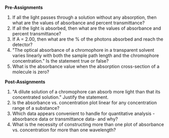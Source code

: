 **Pre-Assignments**

1. If all the light passes through a solution without any absorption, then what are the values of absorbance and percent transmittance?
2. If all the light is absorbed, then what are the values of absorbance and percent transmittance?
3. If A = 2.00, then what are the % of the photons absorbed and reach the detector?
4. "The optical absorbance of a chromophore in a transparent solvent varies linearly with both the sample path length and the chromophore concentration." Is the statement true or false?
5. What is the absorbance value when the absorption cross-section of a molecule is zero?

**Post-Assignments**

1. "A dilute solution of a chromophore can absorb more light than that its concentrated solution." Justify the statement.
2. Is the absorbance vs. concentration plot linear for any concentration range of a substance?
3. Which data appears convenient to handle for quantitative analysis - absorbance data or transmittance data- and why?
4. What is the necessity of constructing more than one plot of absorbance vs. concentration for more than one wavelength?

